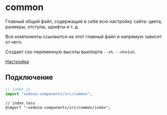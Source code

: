 # common

Главный общий файл, содержащий в себе всю настройку сайта: цвета, размеры, отступы, шрифты и т. д.

Все компоненты ссылаются на этот главный файл и напрямую зависят от него.

Создает css-переменную высоты вьюпорта `--vh`. `--vh`≈`1vh`.

[Настройка](https://github.com/getsedona/sedona-components/blob/master/src/common/variables.less)

## Подключение

```js
// index.js
import "sedona-components/src/common";
```

```less
// index.less
@import "~sedona-components/src/common/index";
```
